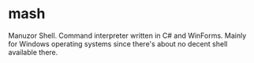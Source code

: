 mash
====

Manuzor Shell. Command interpreter written in C# and WinForms. Mainly for Windows operating systems since there's about no decent shell available there.

